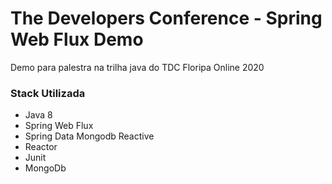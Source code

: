 # The Developers Conference - Spring Web Flux Demo
Demo para palestra na trilha java do TDC Floripa Online 2020

### Stack Utilizada
* Java 8
* Spring Web Flux
* Spring Data Mongodb Reactive
* Reactor
* Junit
* MongoDb


